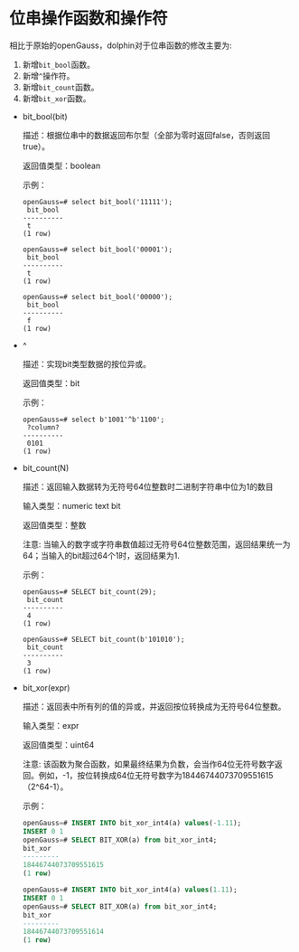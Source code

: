 # 位串操作函数和操作符

相比于原始的openGauss，dolphin对于位串函数的修改主要为:

1. 新增```bit_bool```函数。
2. 新增```^```操作符。
3. 新增```bit_count```函数。
4. 新增```bit_xor```函数。

- bit_bool(bit)

  描述：根据位串中的数据返回布尔型（全部为零时返回false，否则返回true）。

  返回值类型：boolean

  示例：
  ~~~
  openGauss=# select bit_bool('11111');
   bit_bool 
  ----------
   t
  (1 row)
  ~~~

  ~~~
  openGauss=# select bit_bool('00001');
   bit_bool 
  ----------
   t
  (1 row)
  ~~~

  ~~~
  openGauss=# select bit_bool('00000');
   bit_bool 
  ----------
   f
  (1 row)
  ~~~

- ^

  描述：实现bit类型数据的按位异或。

  返回值类型：bit

  示例：

  ```
  openGauss=# select b'1001'^b'1100';
   ?column? 
  ----------
   0101
  (1 row)
  ```

- bit_count(N)

  描述：返回输入数据转为无符号64位整数时二进制字符串中位为1的数目

  输入类型：numeric text bit

  返回值类型：整数

  注意: 当输入的数字或字符串数值超过无符号64位整数范围，返回结果统一为64；当输入的bit超过64个1时，返回结果为1.

  示例：
  ~~~
  openGauss=# SELECT bit_count(29);
   bit_count 
  ----------
   4
  (1 row)
  ~~~

  ~~~
  openGauss=# SELECT bit_count(b'101010');
   bit_count 
  ----------
   3
  (1 row)
  ~~~

- bit_xor(expr)

  描述：返回表中所有列的值的异或，并返回按位转换成为无符号64位整数。

  输入类型：expr

  返回值类型：uint64

  注意: 该函数为聚合函数，如果最终结果为负数，会当作64位无符号数字返回。例如，-1，按位转换成64位无符号数字为18446744073709551615（2^64-1）。

  示例：
  ```sql
  openGauss=# INSERT INTO bit_xor_int4(a) values(-1.11);
  INSERT 0 1
  openGauss=# SELECT BIT_XOR(a) from bit_xor_int4;
  bit_xor 
  ---------
  18446744073709551615
  (1 row)

  openGauss=# INSERT INTO bit_xor_int4(a) values(1.11);
  INSERT 0 1
  openGauss=# SELECT BIT_XOR(a) from bit_xor_int4;
  bit_xor 
  ---------
  18446744073709551614
  (1 row)
  ```

